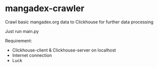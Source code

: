 # mangadex-crawler
Crawl basic mangadex.org data to Clickhouse for further data processing

Just run main.py

Requirement:
  - Clickhouse-client & Clickhouse-server on localhost
  - Internet connection
  - Luck
